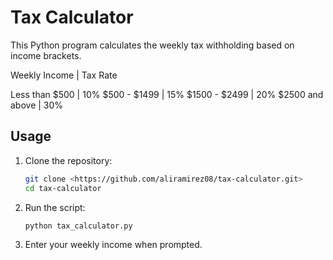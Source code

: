 # Tax Calculator

This Python program calculates the weekly tax withholding based on income brackets.


Weekly Income    | Tax Rate

Less than $500   | 10%
$500 - $1499     | 15%
$1500 - $2499    | 20%
$2500 and above  | 30%



## **Usage**

1. Clone the repository:

   ```bash
   git clone <https://github.com/aliramirez08/tax-calculator.git>
   cd tax-calculator

2. Run the script:

   ```bash
   python tax_calculator.py

3. Enter your weekly income when prompted.
